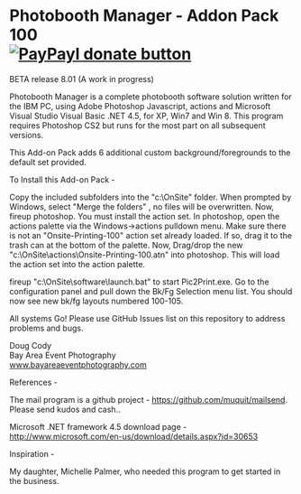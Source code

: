 Photobooth Manager - Addon Pack 100 <br>  [![PayPayl donate button](http://img.shields.io/paypal/donate.png?color=yellow)](https://www.paypal.com/cgi-bin/webscr?cmd=_s-xclick&hosted_button_id=7JRTAVG63XHUL  "Donate once-off to this project using Paypal")
==================

BETA release 8.01 (A work in progress)

Photobooth Manager is a complete photobooth software solution written for the IBM PC, using Adobe Photoshop Javascript, actions and Microsoft Visual Studio Visual Basic .NET 4.5, for XP, Win7 and Win 8.  This program requires Photoshop CS2 but runs for the most part on all subsequent versions.  

This Add-on Pack adds 6 additional custom background/foregrounds to the default set provided.

To Install this Add-on Pack -

Copy the included subfolders into the "c:\OnSite" folder.  When prompted by Windows, select "Merge the folders" , 
no files will be overwritten.  Now, fireup photoshop.  You must install the action set.  In photoshop, open the actions palette via the Windows->actions pulldown menu.  Make sure there is not an "Onsite-Printing-100" action set already loaded.  If so, drag it to the trash can at the bottom of the palette.  Now, Drag/drop the new  "c:\OnSite\actions\Onsite-Printing-100.atn" into photoshop.  This will load the action set into the action palette.  

fireup "c:\OnSite\software\launch.bat" to start Pic2Print.exe.  Go to the configuration panel and pull down the
Bk/Fg Selection menu list.  You should now see new bk/fg layouts numbered 100-105.

All systems Go!  Please use GitHub Issues list on this repository to address problems and bugs. 

Doug Cody <br>
Bay Area Event Photography <br>
www.bayareaeventphotography.com <br>

References - 

The mail program is a github project - https://github.com/muquit/mailsend.  Please send kudos and cash..

Microsoft .NET framework 4.5 download page - http://www.microsoft.com/en-us/download/details.aspx?id=30653 

Inspiration -

My daughter, Michelle Palmer, who needed this program to get started in the business.



